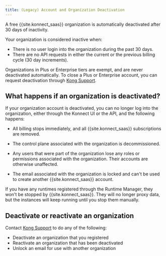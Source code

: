 ```yaml
---
title: (Legacy) Account and Organization Deactivation
---
```

<!-- vale off -->
A free {{site.konnect_saas}} organization is automatically deactivated after 30
days of inactivity.

Your organization is considered inactive when:
* There is no user login into the organization during the past 30 days.
* There are no API requests in either the current or the previous billing cycle
(30 day increments).

Organizations in Plus or Enterprise tiers are exempt, and are never deactivated
automatically. To close a Plus or Enterprise account, you can
request deactivation through [Kong Support](https://support.konghq.com/).

## What happens if an organization is deactivated?

If your organization account is deactivated, you can no longer log into the
organization, either through the Konnect UI or the API, and the following happens:

* All billing stops immediately, and all {{site.konnect_saas}} subscriptions
are removed.

* The control plane associated with the organization is decommissioned.

* Any users that were part of the organization lose any roles or permissions
associated with the organization. Their accounts are otherwise unaffected.

* The email associated with the organization is locked and can't be used to
create another {{site.konnect_saas}} account.

If you have any runtimes registered through the Runtime Manager, they won't be
stopped by {{site.konnect_saas}}. They will no longer proxy data, but the
instances will keep running until you stop them manually.

## Deactivate or reactivate an organization

Contact [Kong Support](https://support.konghq.com/) to do any of the following:
* Deactivate an organization that you registered
* Reactivate an organization that has been deactivated
* Unlock an email for use with another organization
